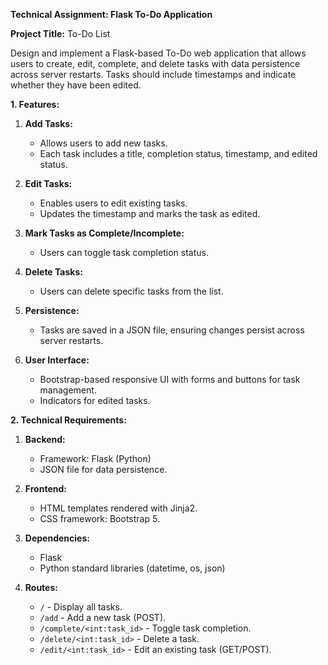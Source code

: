 **Technical Assignment: Flask To-Do Application**

**Project Title:** To-Do List

Design and implement a Flask-based To-Do web application that allows users to create, edit, complete, and delete tasks with data persistence across server restarts. Tasks should include timestamps and indicate whether they have been edited.

**1. Features:**
1. **Add Tasks:**
   - Allows users to add new tasks.
   - Each task includes a title, completion status, timestamp, and edited status.

2. **Edit Tasks:**
   - Enables users to edit existing tasks.
   - Updates the timestamp and marks the task as edited.

3. **Mark Tasks as Complete/Incomplete:**
   - Users can toggle task completion status.

4. **Delete Tasks:**
   - Users can delete specific tasks from the list.

5. **Persistence:**
   - Tasks are saved in a JSON file, ensuring changes persist across server restarts.

6. **User Interface:**
   - Bootstrap-based responsive UI with forms and buttons for task management.
   - Indicators for edited tasks.

**2. Technical Requirements:**
1. **Backend:**
   - Framework: Flask (Python)
   - JSON file for data persistence.

2. **Frontend:**
   - HTML templates rendered with Jinja2.
   - CSS framework: Bootstrap 5.

3. **Dependencies:**
   - Flask
   - Python standard libraries (datetime, os, json)

4. **Routes:**
   - `/` - Display all tasks.
   - `/add` - Add a new task (POST).
   - `/complete/<int:task_id>` - Toggle task completion.
   - `/delete/<int:task_id>` - Delete a task.
   - `/edit/<int:task_id>` - Edit an existing task (GET/POST).




